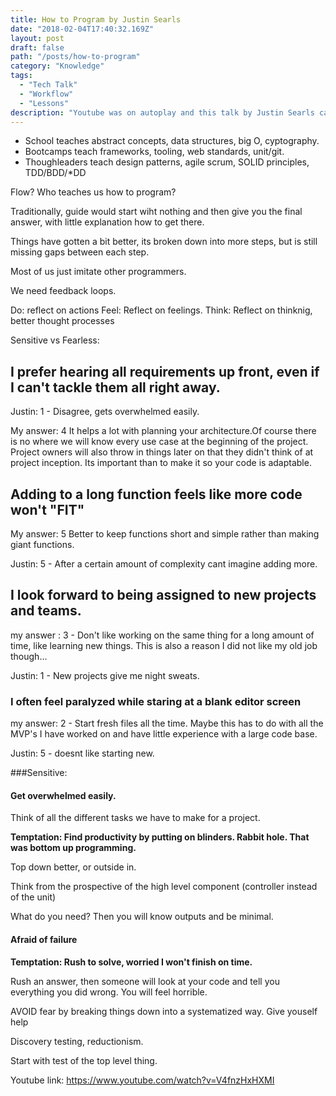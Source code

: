 ```yaml
---
title: How to Program by Justin Searls
date: "2018-02-04T17:40:32.169Z"
layout: post
draft: false
path: "/posts/how-to-program"
category: "Knowledge"
tags:
  - "Tech Talk"
  - "Workflow"
  - "Lessons"
description: "Youtube was on autoplay and this talk by Justin Searls came on title How to Program. It really resonated with my style of thinking and gave me some direction in my goals for improving myself. Here is a summary of the talk."
---
```


- School teaches abstract concepts, data structures, big O, cyptography.
- Bootcamps teach frameworks, tooling, web standards, unit/git.
- Thoughleaders teach design patterns, agile scrum,  SOLID principles, TDD/BDD/*DD


Flow? Who teaches us how to program?

Traditionally, guide would start wiht nothing and then give you the final answer, with little explanation how to get there.

Things have gotten a bit better, its broken down into more steps, but is still missing gaps between each step.

Most of us just imitate other programmers.

We need feedback loops.

Do: reflect on actions
Feel: Reflect on feelings.
Think: Reflect on thinknig, better thought processes

Sensitive vs Fearless:

## I prefer hearing all requirements up front, even if I can't tackle them all right away.

Justin: 1 - Disagree, gets overwhelmed easily.

My answer: 4
It helps a lot with planning your architecture.Of course there is no where we will know every use case at the beginning of the project. Project owners will also throw in things later on that they didn't think of at project inception. Its important than to make it so your code is adaptable.

## Adding to a long function feels like more code won't "FIT"

My answer: 5
Better to keep functions short and simple rather than making giant functions.

Justin: 5 - After a certain amount of complexity cant imagine adding more.

## I look forward to being assigned to new projects and teams.

my answer : 3 - Don't like working on the same thing for a long amount of time, like learning new things. This is also a reason I did not like my old job though...

Justin: 1 - New projects give me night sweats.

### I often feel paralyzed while staring at a blank editor screen

my answer: 2 - Start fresh files all the time. Maybe this has to do with all the MVP's I have worked on and have little experience with a large code base.

Justin: 5 - doesnt like starting new.

###Sensitive:

#### Get overwhelmed easily.

Think of all the different tasks we have to make for a project.

**Temptation: Find productivity by putting on blinders. Rabbit hole. That was bottom up programming.**

Top down better, or outside in.

Think from the prospective of the high level component (controller instead of the unit)

What do you need? Then you will know outputs and be minimal.

#### Afraid of failure

**Temptation: Rush to solve, worried I won't finish on time.**

Rush an answer, then someone will look at your code and tell you everything you did wrong. You will feel horrible.

AVOID fear by breaking things down into a systematized way. Give youself help

Discovery testing, reductionism.

Start with test of the top level thing.


Youtube link: https://www.youtube.com/watch?v=V4fnzHxHXMI
